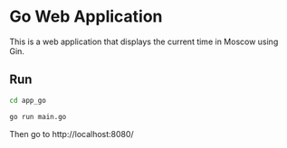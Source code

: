 # Go Web Application

This is a web application that displays the current time in Moscow using Gin.

## Run

   ```bash
   cd app_go
   ```
   ```bash
   go run main.go
   ```

Then go to http://localhost:8080/